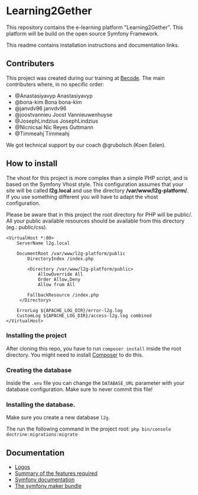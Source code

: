 # Learning2Gether
This repository contains the e-learning platform "Learning2Gether".
This platform will be build on the open source Symfony Framework.

This readme contains installation instructions and documentation links.

## Contributers
This project was created during our training at [Becode](http://becode.org).
The main contributers where, in no specific order:
- @Anastasiyavyp	Anastasiyavyp
- @bona-kim	Bona    bona-kim
- @janvdv96	        janvdv96
- @joostvannieu	    Joost Vannieuwenhuyse
- @JosephLindzius	JosephLindzius
- @Nicnicsai	    Nic Reyes Guttmann
- @Timmeahj	        Timmeahj
	
We got technical support by our coach @grubolsch (Koen Eelen).

## How to install
The vhost for this project is more complex than a simple PHP script, and is based on the Symfony Vhost style.
This configuration assumes that your site will be called **l2g.local** and use the directory **/var/www/l2g-platform/**. If you use something different you will have to adapt the vhost configuration.

Please be aware that in this project the root directory for PHP will be public/. All your public available resources should be available from this directory (eg.: public/css).

```apacheconfig
<VirtualHost *:80>
	ServerName l2g.local

	DocumentRoot /var/www/l2g-platform/public
        DirectoryIndex /index.php

        <Directory /var/www/l2g-platform/public>
        	AllowOverride All
        	Order Allow,Deny
       		Allow from All
       
		FallbackResource /index.php
	 </Directory>

	ErrorLog ${APACHE_LOG_DIR}/error-l2g.log
	CustomLog ${APACHE_LOG_DIR}/access-l2g.log combined
</VirtualHost>
```

### Installing the project
After cloning this repo, you have to run `composer install` inside the root directory. You might need to install [Composer](https://getcomposer.org/download/) to do this.

### Creating the database
Inside the `.env` file you can change the `DATABASE_URL` parameter with your database configuration. Make sure to never commit this file!

### Installing the database.
Make sure you create a new database `l2g`.

The run the following command in the project root:
`php bin/console doctrine:migrations:migrate`

## Documentation
- [Logos](https://drive.google.com/open?id=1vpV13Va6My1ITQnwXOLbVLUsE1hiwB2x)
- [Summary of the features required](https://docs.google.com/document/d/1Zps_QZvev8AFjrzgFvTFNxEYxrnZHyXtU2FgkRBko6U/edit?usp=sharing)
- [Symfony documentation](https://symfony.com/doc/current/index.html)
- [The symfony maker bundle](https://symfony.com/doc/current/bundles/SymfonyMakerBundle/index.html)